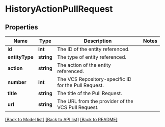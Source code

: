 # HistoryActionPullRequest

## Properties
Name | Type | Description | Notes
------------ | ------------- | ------------- | -------------
**id** | **int** | The ID of the entity referenced. | 
**entityType** | **string** | The type of entity referenced. | 
**action** | **string** | The action of the entity referenced. | 
**number** | **int** | The VCS Repository-specific ID for the Pull Request. | 
**title** | **string** | The title of the Pull Request. | 
**url** | **string** | The URL from the provider of the VCS Pull Request. | 

[[Back to Model list]](../../README.md#documentation-for-models) [[Back to API list]](../../README.md#documentation-for-api-endpoints) [[Back to README]](../../README.md)

